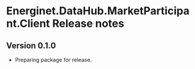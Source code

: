# Energinet.DataHub.MarketParticipant.Client Release notes

## Version 0.1.0

- Preparing package for release.
